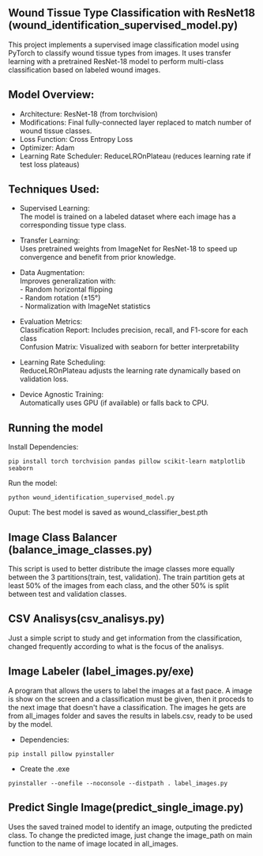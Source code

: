 ## Wound Tissue Type Classification with ResNet18 (wound_identification_supervised_model.py)
This project implements a supervised image classification model using PyTorch to classify wound tissue types from images. It uses transfer learning with a pretrained ResNet-18 model to perform multi-class classification based on labeled wound images.

## Model Overview:
* Architecture: ResNet-18 (from torchvision)
* Modifications: Final fully-connected layer replaced to match number of wound tissue classes.
* Loss Function: Cross Entropy Loss
* Optimizer: Adam
* Learning Rate Scheduler: ReduceLROnPlateau (reduces learning rate if test loss plateaus)


## Techniques Used:
* Supervised Learning:  
    The model is trained on a labeled dataset where each image has a corresponding tissue type class.  
* Transfer Learning:  
    Uses pretrained weights from ImageNet for ResNet-18 to speed up convergence and benefit from prior knowledge.  
* Data Augmentation:  
    Improves generalization with:  
        - Random horizontal flipping  
        - Random rotation (±15°)  
        - Normalization with ImageNet statistics  
* Evaluation Metrics:  
    Classification Report: Includes precision, recall, and F1-score for each class  
    Confusion Matrix: Visualized with seaborn for better interpretability  

* Learning Rate Scheduling:  
    ReduceLROnPlateau adjusts the learning rate dynamically based on validation loss.  
* Device Agnostic Training:  
    Automatically uses GPU (if available) or falls back to CPU.  

## Running the model

Install Dependencies:

~~~ 
pip install torch torchvision pandas pillow scikit-learn matplotlib seaborn
~~~

Run the model:

~~~
python wound_identification_supervised_model.py
~~~

Ouput:
The best model is saved as wound_classifier_best.pth



## Image Class Balancer (balance_image_classes.py)
This script is used to better distribute the image classes more equally between the 3 partitions(train, test, validation). The train partition gets at least 50% of the images from each class, and the other 50% is split between test and validation classes.

## CSV Analisys(csv_analisys.py)
Just a simple script to study and get information from the classification, changed frequently according to what is the focus of the analisys.

## Image Labeler (label_images.py/exe)
A program that allows the users to label the images at a fast pace. A image is show on the screen and a classification must be given, then it proceds to the next image that doesn't have a classification. The images he gets are from all_images folder and saves the results in labels.csv, ready to be used by the model.  
* Dependencies:

~~~
pip install pillow pyinstaller
~~~

* Create the .exe

~~~
pyinstaller --onefile --noconsole --distpath . label_images.py
~~~

## Predict Single Image(predict_single_image.py)
Uses the saved trained model to identify an image, outputing the predicted class. To change the predicted image, just change the image_path on main function to the name of image located in all_images.